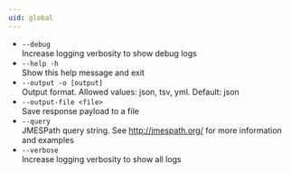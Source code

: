 ```yaml
---
uid: global
---
```


-   `--debug`<br/>Increase logging verbosity to show debug logs
-   `--help -h`<br/>Show this help message and exit
-   `--output -o [output]`<br/>Output format. Allowed values: json, tsv, yml. Default: json
-   `--output-file <file>`<br/>Save response payload to a file
-   `--query`<br/>JMESPath query string. See http://jmespath.org/ for more information and examples
-   `--verbose`<br/>Increase logging verbosity to show all logs
